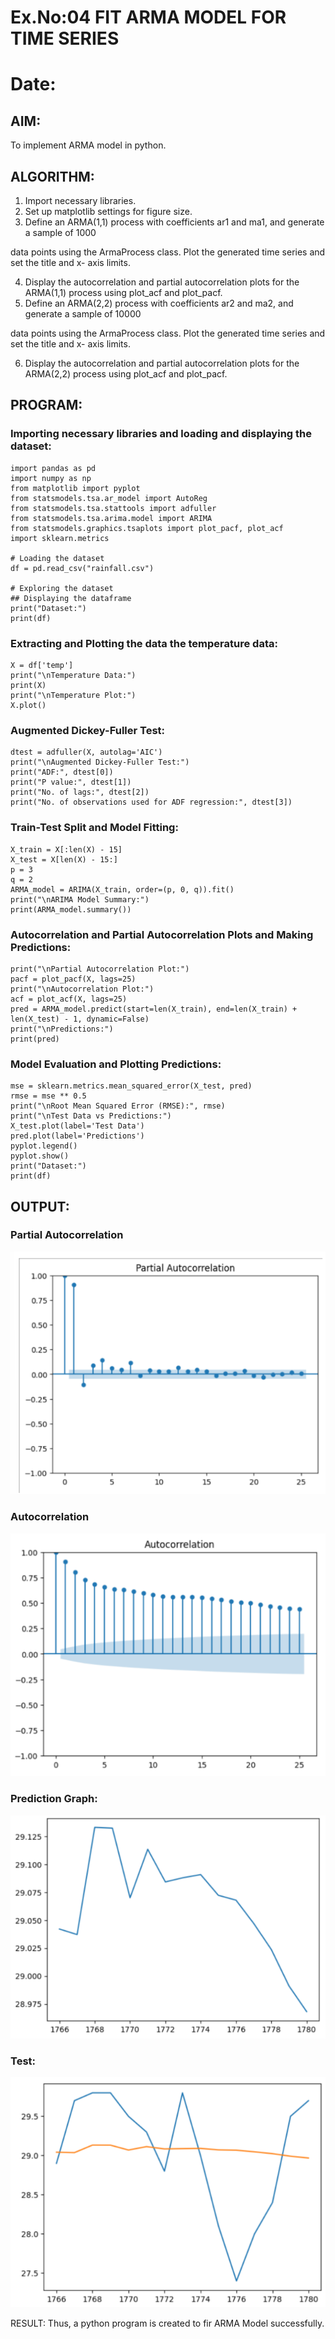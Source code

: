 # Ex.No:04   FIT ARMA MODEL FOR TIME SERIES
# Date: 

## AIM:
To implement ARMA model in python.

## ALGORITHM:
1. Import necessary libraries.
2. Set up matplotlib settings for figure size.
3. Define an ARMA(1,1) process with coefficients ar1 and ma1, and generate a sample of 1000

data points using the ArmaProcess class. Plot the generated time series and set the title and x-
axis limits.

4. Display the autocorrelation and partial autocorrelation plots for the ARMA(1,1) process using
plot_acf and plot_pacf.
5. Define an ARMA(2,2) process with coefficients ar2 and ma2, and generate a sample of 10000

data points using the ArmaProcess class. Plot the generated time series and set the title and x-
axis limits.

6. Display the autocorrelation and partial autocorrelation plots for the ARMA(2,2) process using
plot_acf and plot_pacf.

## PROGRAM:
### Importing necessary libraries and loading and displaying the dataset:
```
import pandas as pd
import numpy as np
from matplotlib import pyplot
from statsmodels.tsa.ar_model import AutoReg
from statsmodels.tsa.stattools import adfuller
from statsmodels.tsa.arima.model import ARIMA
from statsmodels.graphics.tsaplots import plot_pacf, plot_acf
import sklearn.metrics

# Loading the dataset
df = pd.read_csv("rainfall.csv")

# Exploring the dataset
## Displaying the dataframe
print("Dataset:")
print(df)
```

### Extracting and Plotting the data the temperature data:
```
X = df['temp']
print("\nTemperature Data:")
print(X)
print("\nTemperature Plot:")
X.plot()
```

### Augmented Dickey-Fuller Test:
```
dtest = adfuller(X, autolag='AIC')
print("\nAugmented Dickey-Fuller Test:")
print("ADF:", dtest[0])
print("P value:", dtest[1])
print("No. of lags:", dtest[2])
print("No. of observations used for ADF regression:", dtest[3])
```

### Train-Test Split and Model Fitting:
```
X_train = X[:len(X) - 15]
X_test = X[len(X) - 15:]
p = 3  
q = 2  
ARMA_model = ARIMA(X_train, order=(p, 0, q)).fit()
print("\nARIMA Model Summary:")
print(ARMA_model.summary())
```

### Autocorrelation and Partial Autocorrelation Plots and Making Predictions:
```
print("\nPartial Autocorrelation Plot:")
pacf = plot_pacf(X, lags=25)
print("\nAutocorrelation Plot:")
acf = plot_acf(X, lags=25)
pred = ARMA_model.predict(start=len(X_train), end=len(X_train) + len(X_test) - 1, dynamic=False)
print("\nPredictions:")
print(pred)
```

### Model Evaluation and Plotting Predictions:
```
mse = sklearn.metrics.mean_squared_error(X_test, pred) 
rmse = mse ** 0.5
print("\nRoot Mean Squared Error (RMSE):", rmse)
print("\nTest Data vs Predictions:")
X_test.plot(label='Test Data')
pred.plot(label='Predictions')
pyplot.legend()
pyplot.show()
print("Dataset:")
print(df)
```

## OUTPUT:
### Partial Autocorrelation
![1ts](1.png)

### Autocorrelation
![2ts](2.png)

### Prediction Graph:
![3ts](3.png)

### Test:
![4ts](4.png)

RESULT:
Thus, a python program is created to fir ARMA Model successfully.
